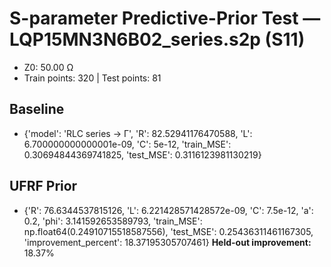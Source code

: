 # S-parameter Predictive-Prior Test — LQP15MN3N6B02_series.s2p (S11)
- Z0: 50.00 Ω
- Train points: 320  |  Test points: 81

## Baseline
- {'model': 'RLC series -> Γ', 'R': 82.52941176470588, 'L': 6.700000000000001e-09, 'C': 5e-12, 'train_MSE': 0.30694844369741825, 'test_MSE': 0.3116123981130219}

## UFRF Prior
- {'R': 76.6344537815126, 'L': 6.221428571428572e-09, 'C': 7.5e-12, 'a': 0.2, 'phi': 3.141592653589793, 'train_MSE': np.float64(0.24910715518587556), 'test_MSE': 0.25436311461167305, 'improvement_percent': 18.37195305707461}
**Held-out improvement:** 18.37%